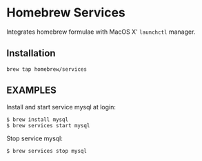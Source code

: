 Homebrew Services
=================

Integrates homebrew formulae with MacOS X' `launchctl` manager.

## Installation ##

```
brew tap homebrew/services
```

## EXAMPLES ##
Install and start service mysql at login:

```
$ brew install mysql
$ brew services start mysql
```

Stop service mysql:

```
$ brew services stop mysql
```
